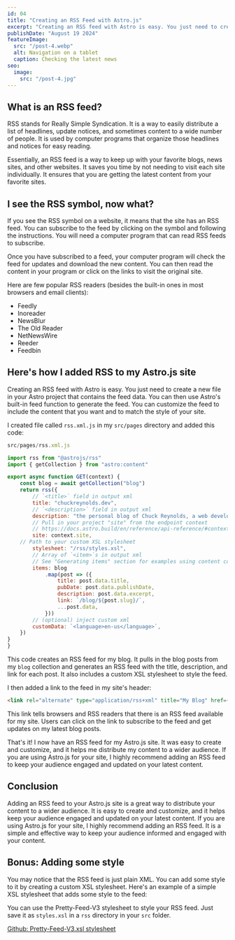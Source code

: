 ```yaml
---
id: 04
title: "Creating an RSS Feed with Astro.js"
excerpt: "Creating an RSS feed with Astro is easy. You just need to create a new file in your Astro project that contains the feed data. You can then use Astro's built-in feed function to generate the feed."
publishDate: "August 19 2024"
featureImage:
  src: "/post-4.webp"
  alt: Navigation on a tablet
  caption: Checking the latest news
seo:
  image:
    src: "/post-4.jpg"
---
```


## What is an RSS feed?

RSS stands for Really Simple Syndication. It is a way to easily distribute a list of headlines, update notices, and sometimes content to a wide number of people. It is used by computer programs that organize those headlines and notices for easy reading.

Essentially, an RSS feed is a way to keep up with your favorite blogs, news sites, and other websites. It saves you time by not needing to visit each site individually. It ensures that you are getting the latest content from your favorite sites.

## I see the RSS symbol, now what?

If you see the RSS symbol on a website, it means that the site has an RSS feed. You can subscribe to the feed by clicking on the symbol and following the instructions. You will need a computer program that can read RSS feeds to subscribe.

Once you have subscribed to a feed, your computer program will check the feed for updates and download the new content. You can then read the content in your program or click on the links to visit the original site.

Here are few popular RSS readers (besides the built-in ones in most browsers and email clients):

- Feedly
- Inoreader
- NewsBlur
- The Old Reader
- NetNewsWire
- Reeder
- Feedbin

## Here's how I added RSS to my Astro.js site

Creating an RSS feed with Astro is easy. You just need to create a new file in your Astro project that contains the feed data. You can then use Astro's built-in feed function to generate the feed. You can customize the feed to include the content that you want and to match the style of your site.

I created file called `rss.xml.js` in my `src/pages` directory and added this code:

```javascript
src/pages/rss.xml.js

import rss from "@astrojs/rss"
import { getCollection } from "astro:content"

export async function GET(context) {
	const blog = await getCollection("blog")
	return rss({
		// `<title>` field in output xml
		title: "chuckreynolds.dev",
		// `<description>` field in output xml
		description: "the personal blog of Chuck Reynolds, a web developer from Chicago, IL.",
		// Pull in your project "site" from the endpoint context
		// https://docs.astro.build/en/reference/api-reference/#contextsite
		site: context.site,
    // Path to your custom XSL stylesheet
		stylesheet: "/rss/styles.xsl",
		// Array of `<item>`s in output xml
		// See "Generating items" section for examples using content collections and glob imports
		items: blog
			.map(post => ({
				title: post.data.title,
				pubDate: post.data.publishDate,
				description: post.data.excerpt,
				link: `/blog/${post.slug}/`,
				...post.data,
			}))
		// (optional) inject custom xml
		customData: `<language>en-us</language>`,
	})
}
}
```

This code creates an RSS feed for my blog. It pulls in the blog posts from my `blog` collection and generates an RSS feed with the title, description, and link for each post. It also includes a custom XSL stylesheet to style the feed.

I then added a link to the feed in my site's header:

```html
<link rel="alternate" type="application/rss+xml" title="My Blog" href={new URL("rss.xml", Astro.site)} />
```

This link tells browsers and RSS readers that there is an RSS feed available for my site. Users can click on the link to subscribe to the feed and get updates on my latest blog posts.

That's it! I now have an RSS feed for my Astro.js site. It was easy to create and customize, and it helps me distribute my content to a wider audience. If you are using Astro.js for your site, I highly recommend adding an RSS feed to keep your audience engaged and updated on your latest content.

## Conclusion

Adding an RSS feed to your Astro.js site is a great way to distribute your content to a wider audience. It is easy to create and customize, and it helps keep your audience engaged and updated on your latest content. If you are using Astro.js for your site, I highly recommend adding an RSS feed. It is a simple and effective way to keep your audience informed and engaged with your content.

## Bonus: Adding some style

You may notice that the RSS feed is just plain XML. You can add some style to it by creating a custom XSL stylesheet. Here's an example of a simple XSL stylesheet that adds some style to the feed:

You can use the Pretty-Feed-V3 stylesheet to style your RSS feed. Just save it as `styles.xsl` in a `rss` directory in your `src` folder.

[Github: Pretty-Feed-V3.xsl stylesheet](https://github.com/genmon/aboutfeeds/blob/main/tools/pretty-feed-v3.xsl)
